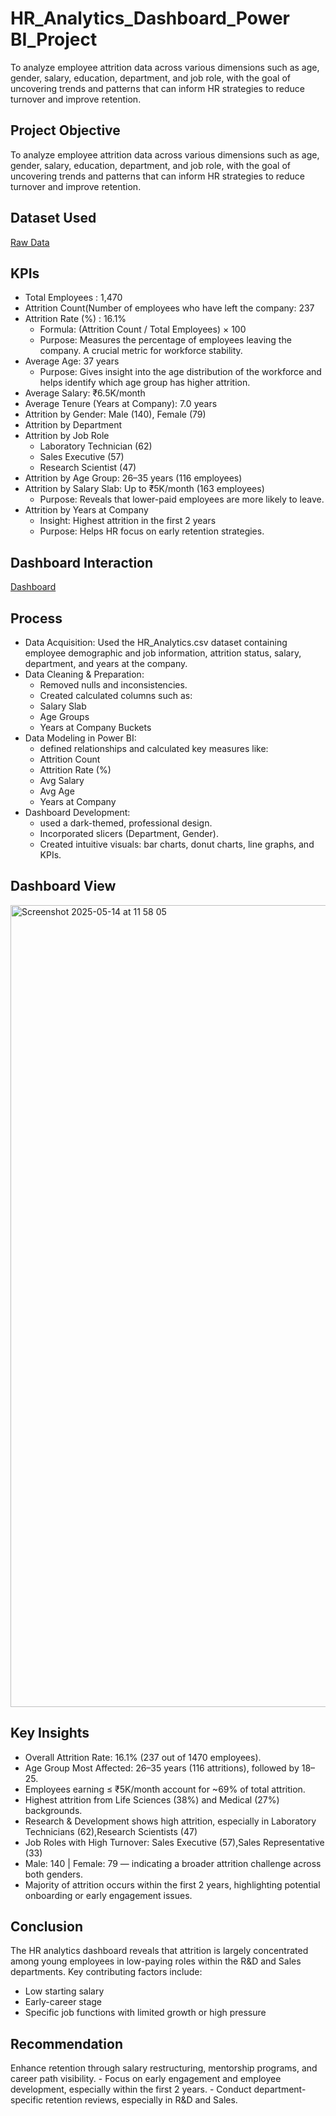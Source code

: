 # HR_Analytics_Dashboard_Power BI_Project
To analyze employee attrition data across various dimensions such as age, gender, salary, education, department, and job role, with the goal of uncovering trends and patterns that can inform HR strategies to reduce turnover and improve retention.

## Project Objective
To analyze employee attrition data across various dimensions such as age, gender, salary, education, department, and job role, with the goal of uncovering trends and patterns that can inform HR strategies to reduce turnover and improve retention.

## Dataset Used
<a href="https://github.com/yug0537/HR-Analytics-Dashboard-Power-BI-Project-/blob/main/HR_Analytics.csv">Raw Data<a/>

## KPIs
- Total Employees : 1,470
- Attrition Count(Number of employees who have left the company: 237
- Attrition Rate (%) : 16.1%
  - Formula: (Attrition Count / Total Employees) × 100
  - Purpose: Measures the percentage of employees leaving the company. A crucial metric for workforce stability.
- Average Age: 37 years
  - Purpose: Gives insight into the age distribution of the workforce and helps identify which age group has higher attrition.
- Average Salary: ₹6.5K/month
- Average Tenure (Years at Company): 7.0 years
- Attrition by Gender: Male (140), Female (79)
- Attrition by Department
- Attrition by Job Role
  - Laboratory Technician (62)
  - Sales Executive (57)
  - Research Scientist (47)
- Attrition by Age Group: 26–35 years (116 employees)
- Attrition by Salary Slab: Up to ₹5K/month (163 employees)
  - Purpose: Reveals that lower-paid employees are more likely to leave.
- Attrition by Years at Company
  - Insight: Highest attrition in the first 2 years
  - Purpose: Helps HR focus on early retention strategies.
 
## Dashboard Interaction
<a href="https://github.com/yug0537/HR-Analytics-Dashboard-Power-BI-Project-/blob/main/HR_Analytics_dashboard.pbix">Dashboard<a/>

## Process
- Data Acquisition: Used the HR_Analytics.csv dataset containing employee demographic and job information, attrition status, salary, department, and years at the company.
- Data Cleaning & Preparation:
   - Removed nulls and inconsistencies.
   - Created calculated columns such as:
   - Salary Slab
   - Age Groups
  - Years at Company Buckets
-  Data Modeling in Power BI:
   - defined relationships and calculated key measures like:
   - Attrition Count
   - Attrition Rate (%)
   - Avg Salary
   - Avg Age
   - Years at Company
-  Dashboard Development:
   - used a dark-themed, professional design.
   - Incorporated slicers (Department, Gender).
   - Created intuitive visuals: bar charts, donut charts, line graphs, and KPIs.
 
## Dashboard View
<img width="1283" alt="Screenshot 2025-05-14 at 11 58 05" src="https://github.com/user-attachments/assets/5be9efc1-f1fe-4002-ba1a-98f23eedc56d" />

## Key Insights
- Overall Attrition Rate: 16.1% (237 out of 1470 employees).
- Age Group Most Affected: 26–35 years (116 attritions), followed by 18–25.
- Employees earning ≤ ₹5K/month account for ~69% of total attrition.
- Highest attrition from Life Sciences (38%) and Medical (27%) backgrounds.
- Research & Development shows high attrition, especially in Laboratory Technicians (62),Research Scientists (47)
- Job Roles with High Turnover: Sales Executive (57),Sales Representative (33)
- Male: 140 | Female: 79 — indicating a broader attrition challenge across both genders.
- Majority of attrition occurs within the first 2 years, highlighting potential onboarding or early engagement issues.

## Conclusion
The HR analytics dashboard reveals that attrition is largely concentrated among young employees in low-paying roles within the R&D and Sales departments. Key contributing factors include:
  - Low starting salary
  - Early-career stage
  - Specific job functions with limited growth or high pressure

## Recommendation
Enhance retention through salary restructuring, mentorship programs, and career path visibility.
	-	Focus on early engagement and employee development, especially within the first 2 years.
	-	Conduct department-specific retention reviews, especially in R&D and Sales.





